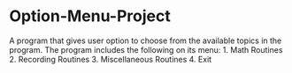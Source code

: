 # Option-Menu-Project
A program that gives user option to choose from the available topics in the program. The program includes the following on its menu: 1. Math Routines 2. Recording Routines 3. Miscellaneous Routines 4. Exit
